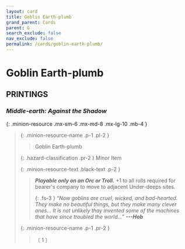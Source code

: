 ```yaml
---
layout: card
title: Goblin Earth-plumb
grand_parent: Cards
parent: G
search_exclude: false
nav_exclude: false
permalink: /cards/goblin-earth-plumb/
---
```


# Goblin Earth-plumb


## PRINTINGS


### _Middle-earth: Against the Shadow_

{: .minion-resource .mx-sm-6 .mx-md-8 .mx-lg-10 .mb-4 }
> {: .minion-resource-name .p-1 .pl-2 }
> > <div class="hazard-mp"></div>
> > <div class="card-name">Goblin Earth-plumb</div>
>
> {: .hazard-classification .pr-2 }
> Minor Item
>
> {: .minion-resource-text .black-text .p-2 }
> > ***Playable only on an Orc or Troll.*** +1 to all rolls required for bearer's company to move to adjacent Under-deeps sites. 
> > 
> > {: .fs-3 } 
> > _“Now goblins are cruel, wicked, and bad-hearted. They make no beautiful things, but they make many clever ones... It is not unlikely thay invented some of the machines that have since troubled the world...”_ ***---&#65279;Hob*** 
> 
> {: .minion-resource-name .p-1 .pr-2 }
> > <div class="card-shield"></div>
> > <div class="card-corruption-white">〔 1 〕</div>
